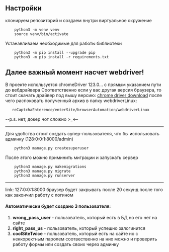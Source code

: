 <!-- Запуск -->
## Настройки

клонируем репозиторий и создаем внутри виртуальное окружение
```shell
    python3 -m venv venv
    source venv/bin/activate
```
Устанавливаем необходимые для работы библиотеки
```shell
    python3 -m pip install --upgrade pip 
    python3 -m pip install -r requirements.txt
```
## Далее важный момент насчет webdriver!
В проекте используется chromeDriver 123.0... с прямым указанием пути до вебдрайвера
Соответственно если у вас другая версия браузера, то стоит скачать драйвер под вышу версию:
[chrome driver download](https://chromedriver.chromium.org/downloads)
после чего распоковать полученный архив в папку webdriverLinux:
```shell
   reCaptchaEnterence/enterSite/browserAutomation/webdriverLinux
```
--p.s. нет, докер чот сложно >_<--

- - -

Для удобства стоит создать супер-пользователя, что бы использовать админку
(128:0:0:1:8000/admin)
```shell
    python3 manage.py createsuperuser
```


После этого можно приминить миграции и запускать сервер
```shell
    python3 manage.py makemigrations
    python3 manage.py migrate
    python3 manage.py runserver
```
- - -
link: 127:0:0:1:8000
браузер будет закрывать после 20 секунд после того как закончил работу с логином
#### Автоматически будет создано 3 пользователя:
1. **wrong_pass_user** - пользователь, который есть в БД но его нет на сайте
2. **right_pass_us**   - пользователь, который успешно залогинится       
3. **coolSiteTwice**   - пользователь, который есть на сайте но с неккоректным паролем
соотвественно на них можно и проверить работу формы или создать своих через админку
